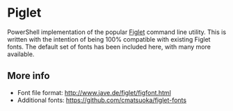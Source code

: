 # Piglet
PowerShell implementation of the popular [Figlet](http://www.figlet.org/) command line utility. This is written with the intention of being 100% compatible with existing Figlet fonts. The default set of fonts has been included here, with many more available.

## More info
* Font file format: http://www.jave.de/figlet/figfont.html
* Additional fonts: https://github.com/cmatsuoka/figlet-fonts
